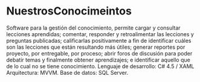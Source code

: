 # NuestrosConocimeintos
Software para la gestión del conocimiento, permite cargar y consultar lecciones aprendidas; comentar, responder y retroalimentar las lecciones y preguntas publicadas; calificarlas positivamente a fin de identificar cuáles son las lecciones que están resultando más útiles; generar reportes por proyecto, por entregable, por proceso; abrir foros de discusión para poder debatir temas y finalmente obtener aprendizajes; e identificar aquello que de lo cual no se tiene conocimiento.  Lenguaje de desarrollo: C# 4.5 / XAML Arquitectura: MVVM. Base de datos: SQL Server.
